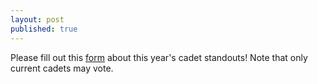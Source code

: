 ```yaml
---
layout: post
published: true
---
```

Please fill out this [form](https://docs.google.com/forms/d/e/1FAIpQLSd_EiYUY9jRi8cNf3F0xXcy8IKbmAs-5GM_1h2MWojE3N-3Mw/viewform) about this year's cadet standouts! Note that only current cadets may vote.
